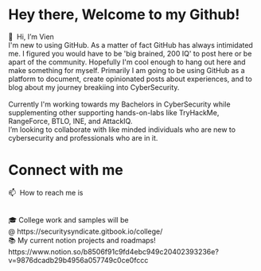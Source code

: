# Hey there, Welcome to my Github!

👋  Hi, I’m Vien <br/>
I'm new to using GitHub. As a matter of fact GitHub has always intimidated me. I figured you would have to be 'big brained, 200 IQ' to post here or be apart of the community. Hopefully I'm cool enough to hang out here and make something for myself. Primarily I am going to be using GitHub as a platform to document, create opinionated posts about experiences, and to blog about my journey breakiing into CyberSecurity. <br/> <br/>
Currently I'm working towards my Bachelors in CyberSecurity while supplementing other supporting hands-on-labs like TryHackMe, RangeForce, BTLO, INE, and AttackIQ. <br/>
I’m looking to collaborate with like minded individuals who are new to cybersecurity and professionals who are in it.

# Connect with me

📫 
How to reach me is <a href="LinkedIn"></a> 
<a href="https://www.linkedin.com/in/vienamorvallesteros/"></a>
<br/> 

<br/> 
🎓  College work and samples will be @ https://securitysyndicate.gitbook.io/college/
<br/>
📚 My current notion projects and roadmaps! https://www.notion.so/b8506f91c9fd4ebc949c20402393236e?v=9876dcadb29b4956a057749c0ce0fccc

